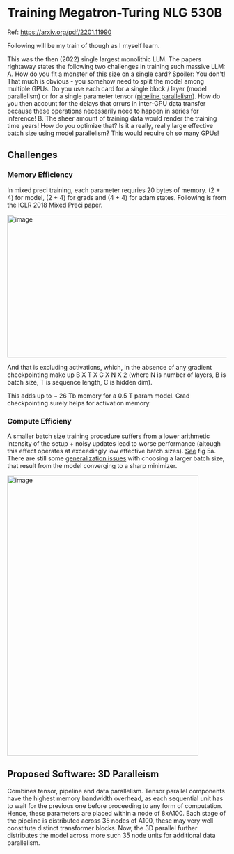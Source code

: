 # Training Megatron-Turing NLG 530B
Ref: https://arxiv.org/pdf/2201.11990

Following will be my train of though as I myself learn.

This was the then (2022) single largest monolithic LLM. The papers rightaway states the following two challenges in training such massive LLM:
A. How do you fit a monster of this size on a single card? Spoiler: You don't! That much is obvious - you somehow need to split the model among multiple GPUs. Do you use each card for a single block / layer (model parallelism) or for a single parameter tensor ([pipeline parallelism](https://arxiv.org/pdf/1806.03377)). How do you then account for the delays that orrurs in inter-GPU data transfer because these operations necessarily need to happen in series for inference!
B. The sheer amount of training data would render the training time years! How do you optimize that? Is it a really, really large effective batch size using model parallelism? This would require oh so many GPUs!

## Challenges
### Memory Efficiency
In mixed preci training, each parameter requries 20 bytes of memory. (2 + 4) for model, (2 + 4) for grads and (4 + 4) for adam states. Following is from the ICLR 2018 Mixed Preci paper.

<img width="625" height="328" alt="image" src="https://github.com/user-attachments/assets/dd8b06ec-2bfc-4d05-8115-31ad3512c529" />

And that is excluding activations, which, in the absence of any gradient checkpointing make up B X T X C X N X 2 (where N is number of layers, B is batch size, T is sequence length, C is hidden dim).

This adds up to ~ 26 Tb memory for a 0.5 T param model. Grad checkpointing surely helps for activation memory.

### Compute Efficieny
A smaller batch size training procedure suffers from a lower arithmetic intensity of the setup + noisy updates lead to worse performance (altough this effect operates at exceedingly low effective batch sizes). [See](https://arxiv.org/pdf/2310.03693) fig 5a.
There are still some [generalization issues](https://openreview.net/pdf?id=H1oyRlYgg) with choosing a larger batch size, that result from the model converging to a sharp minimizer. 

<img width="439" height="644" alt="image" src="https://github.com/user-attachments/assets/931e3728-ce37-451f-aaae-1d10fb6ac5b8" />


## Proposed Software: 3D Paralleism
Combines tensor, pipeline and data parallelism. Tensor parallel components have the highest memory bandwidth overhead, as each sequential unit has to wait for the previous one before proceeding to any form of computation. Hence, these parameters are placed within a node of 8xA100. Each stage of the pipeline is distributed across 35 nodes of A100, these may very well constitute distinct transformer blocks. Now, the 3D parallel further distributes the model across more such 35 node units for additional data parallelism. 

